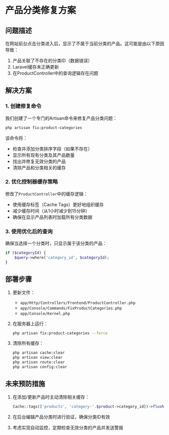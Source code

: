# 产品分类修复方案

## 问题描述
在网站前台点击分类进入后，显示了不属于当前分类的产品。这可能是由以下原因导致：

1. 产品关联了不存在的分类ID（数据错误）
2. Laravel缓存未正确更新
3. 在ProductController中的查询逻辑存在问题

## 解决方案

### 1. 创建修复命令
我们创建了一个专门的Artisan命令来修复产品分类问题：

```bash
php artisan fix:product-categories
```

该命令将：
- 检查并添加分类排序字段（如果不存在）
- 显示所有现有分类及其产品数量
- 找出并修复无效分类的产品
- 清除产品和分类相关的缓存

### 2. 优化控制器缓存策略
修改了`ProductController`中的缓存逻辑：

- 使用缓存标签（Cache Tags）更好地组织缓存
- 减少缓存时间（从1小时减少到15分钟）
- 确保在显示产品列表时加载所有分类数据

### 3. 使用优化后的查询
确保当选择一个分类时，只显示属于该分类的产品：

```php
if ($categoryId) {
    $query->where('category_id', $categoryId);
}
```

## 部署步骤

1. 更新文件：
   - `app/Http/Controllers/Frontend/ProductController.php`
   - `app/Console/Commands/FixProductCategories.php`
   - `app/Console/Kernel.php`

2. 在服务器上运行：
   ```bash
   php artisan fix:product-categories --force
   ```

3. 清除所有缓存：
   ```bash
   php artisan cache:clear
   php artisan view:clear
   php artisan route:clear
   php artisan config:clear
   ```

## 未来预防措施

1. 在添加/更新产品时主动清除相关缓存：
   ```php
   Cache::tags(['products', 'category-'.$product->category_id])->flush();
   ```

2. 在后台编辑产品分类时进行验证，确保分类ID有效

3. 考虑实现自动监控，定期检查无效分类的产品并发送警报 